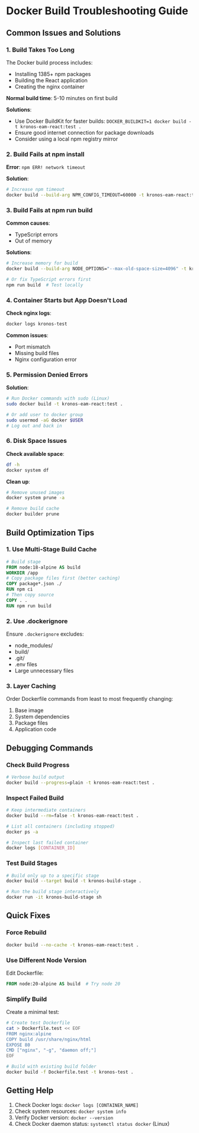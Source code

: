 # Docker Build Troubleshooting Guide

## Common Issues and Solutions

### 1. Build Takes Too Long

The Docker build process includes:
- Installing 1385+ npm packages
- Building the React application
- Creating the nginx container

**Normal build time**: 5-10 minutes on first build

**Solutions**:
- Use Docker BuildKit for faster builds: `DOCKER_BUILDKIT=1 docker build -t kronos-eam-react:test .`
- Ensure good internet connection for package downloads
- Consider using a local npm registry mirror

### 2. Build Fails at npm install

**Error**: `npm ERR! network timeout`

**Solution**:
```bash
# Increase npm timeout
docker build --build-arg NPM_CONFIG_TIMEOUT=60000 -t kronos-eam-react:test .
```

### 3. Build Fails at npm run build

**Common causes**:
- TypeScript errors
- Out of memory

**Solutions**:
```bash
# Increase memory for build
docker build --build-arg NODE_OPTIONS="--max-old-space-size=4096" -t kronos-eam-react:test .

# Or fix TypeScript errors first
npm run build  # Test locally
```

### 4. Container Starts but App Doesn't Load

**Check nginx logs**:
```bash
docker logs kronos-test
```

**Common issues**:
- Port mismatch
- Missing build files
- Nginx configuration error

### 5. Permission Denied Errors

**Solution**:
```bash
# Run Docker commands with sudo (Linux)
sudo docker build -t kronos-eam-react:test .

# Or add user to docker group
sudo usermod -aG docker $USER
# Log out and back in
```

### 6. Disk Space Issues

**Check available space**:
```bash
df -h
docker system df
```

**Clean up**:
```bash
# Remove unused images
docker system prune -a

# Remove build cache
docker builder prune
```

## Build Optimization Tips

### 1. Use Multi-Stage Build Cache

```dockerfile
# Build stage
FROM node:18-alpine AS build
WORKDIR /app
# Copy package files first (better caching)
COPY package*.json ./
RUN npm ci
# Then copy source
COPY . .
RUN npm run build
```

### 2. Use .dockerignore

Ensure `.dockerignore` excludes:
- node_modules/
- build/
- .git/
- .env files
- Large unnecessary files

### 3. Layer Caching

Order Dockerfile commands from least to most frequently changing:
1. Base image
2. System dependencies
3. Package files
4. Application code

## Debugging Commands

### Check Build Progress
```bash
# Verbose build output
docker build --progress=plain -t kronos-eam-react:test .
```

### Inspect Failed Build
```bash
# Keep intermediate containers
docker build --rm=false -t kronos-eam-react:test .

# List all containers (including stopped)
docker ps -a

# Inspect last failed container
docker logs [CONTAINER_ID]
```

### Test Build Stages
```bash
# Build only up to a specific stage
docker build --target build -t kronos-build-stage .

# Run the build stage interactively
docker run -it kronos-build-stage sh
```

## Quick Fixes

### Force Rebuild
```bash
docker build --no-cache -t kronos-eam-react:test .
```

### Use Different Node Version
Edit Dockerfile:
```dockerfile
FROM node:20-alpine AS build  # Try node 20
```

### Simplify Build
Create a minimal test:
```bash
# Create test Dockerfile
cat > Dockerfile.test << EOF
FROM nginx:alpine
COPY build /usr/share/nginx/html
EXPOSE 80
CMD ["nginx", "-g", "daemon off;"]
EOF

# Build with existing build folder
docker build -f Dockerfile.test -t kronos-test .
```

## Getting Help

1. Check Docker logs: `docker logs [CONTAINER_NAME]`
2. Check system resources: `docker system info`
3. Verify Docker version: `docker --version`
4. Check Docker daemon status: `systemctl status docker` (Linux)